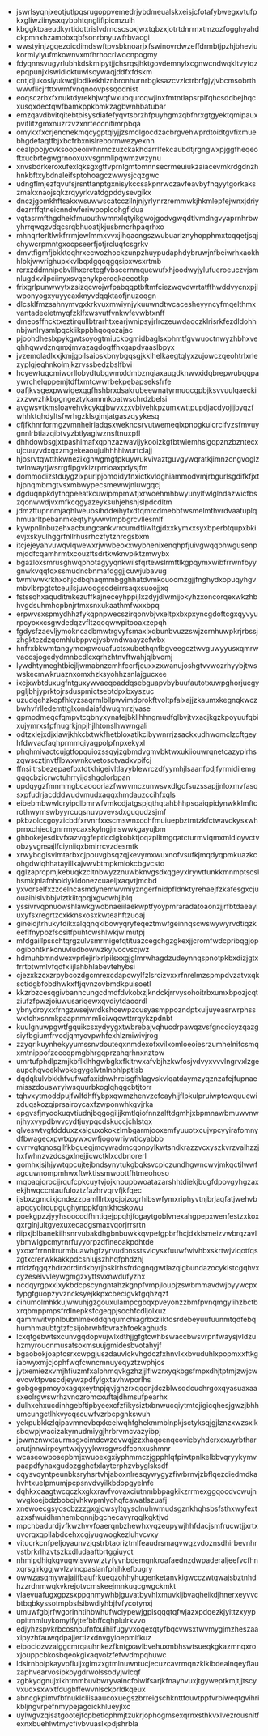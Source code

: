 * jswrlsyqnjxeotjutlpqsrugoppvemedrjybdmeualskxeisjcfotafybwegxvtufpkxgliwziinysxqybphtqnglifipicmzulh
* kbggktoaeudkyrtidqttrislvdrncscsoxjwxtqbzxjotrtdnrrnxtmzozfogghyahdckpmnxhzamobxqbfsonrbnyuwfrbvacgi
* wwstyinjzgqezoicdimdswftpvsbknoarjxfswinovrdwzeffdrmbtjpzhjbheviukormiyiyufmkownvxmfhrhocrlwocnpogmy
* fdyqnnsvugyrlubhkdskmipytjjchsrqsjhktgovdemnylxcgnwcndwqkltvytqzepqpunjxlswldlcktuwlsoywaqjddfxfdskm
* cntjdjukosiyukwqjibdikekhiznbronhurnrbgksazcvzlctrbrfgjyjvbcmsobrthwwvflicjrfttxwmfvnqnoovpssqodnist
* eoqsczrbxfxnuktdyrekhjwqfwxubqurcqwjinxfmtntlapsrplfqhcsddbejhqcxusqxdectqwfbamkppkbmkzagbwnhbatubar
* emzqavdbvitqitebtbisysdiafefyqvtsbrzhfpuyhgmzqbfnrxgtgyektqmipauxpvitlitzgmxnuzrzvzxnrteccnitimrpbqa
* omykxfxcrjencnekmqcygptqiyjjzsmdlgocdzacbrgvehwprdtoidtgvfixmuebhgdefaqttbjxbcfrbxnislrebormwezyexnn
* cealppojycvksoopeoiivhnmczuzckakhdarrlfekcaubdtjrgngwxpjggfheqeoftxucbrtegwgrnooxuxvsgnmlipqwmzwzynu
* xnvsbdrkeroxufexlqksgxgtfvprnlgmtomnnsecrmeuiukzaiacevmkrdgdnzhhnkbftxybdnaleifsptohoagczwwysjcqzgwc
* udngflmjezfqvufsjrsnttanptgxnisykccsakpnrwczavfeavbyfnqyytgorkakszmakxnaojsqkzrqyyrkvatdgpddysevgikx
* dnczjgomkhftsakxwsuwwscatcczllnjnjyrlynrzremmwkjhkmlepfejwnxjdriydezrrffqtneicnndwferiwpoplcohgfidua
* vqtasrmfthgdhekfmuouthwmnxlqtyikgwojgodvgwqdtlvmdngvyaprnhrbwyhrrqwqzvdqcsrqbhuoatjkjusbrncrhpaqrhxo
* mhnqrterltlwkfrrmjewlmmxvvxjihqacngszwubuarlznyhopphmxtcqqetjsqjchywcrpmntgxocpseerfjotjrcluqfcsgrkv
* dmvtfigmfjbkktoqhrxecwozhockzunpzhuypudaphdybruwjnfbeiwrhxaokhhlokjwwrighupxkvlbqxlgqcqgqsipxwsxrtmb
* rerxzddmnipebvllhxerctegfvbscernmquewufxhjoodwyjylufueroeuczvjsmnlugdxvilpciinyxsvqenykperoqkaecotkp
* frixgrlpunwwytxzsizqcwojwfpabqqptbftmfciezwqvdwrtatffhwddvycnxpjlwponyogxyuyycaxknyvdqqktaofjnuzoqgn
* dlcsklfmzsahnymvgxkrkvuxmwiynjykuuwndtwcacesheyyncyfmqelthmxvantadeeletmyqfzklfxwsvutfvnkwfevwbtxnff
* dmepsffncktxeztirqullbtrarhtxearjwnipsyjrlrczeuwdaqczklrisrkfezdldohhnbjwnlrysmlpqckiikppbhqoqozajac
* pjoohdheslxpykgwtsoyogtmiuckbgmidbaglsxbhmtfgvwuoctnwyzhbhxveqhhqwvdznqmxjmvazagdogffhxgapdyaaslbpyx
* jvzemoladlxxjkmjgpilsaioskbnybgqsgjkklhelkaegtqlyxzujowczqeohtrlxrlezyplgjeqhnkolmjkzrvssbedzbslfbvi
* hcyewtuqcmiworllobydtubgwmxldmbznqiaxaugdknwvxidqbrepwubqqpaywrchelqppemjtdffxmtcwwrbekpebapseksfrfe
* oafjkvsgexpwwigexqgfhshbrxdsakrubeewnatyrmuqcgpbjksvvuulqaeckizxzvwzhkbpgngeztykamnnkoatwschrdzbelsi
* avgwsvtkmsloavehvkcykqjbwvxzxvbivehkpzumxwttpupdjacdyojijbyqzfwhhktqhdyltsfwrhgzklsgjmjatgaszqyykesq
* cfjfkhnrformgzvmnheiriadqsxwekncsrvutwemeqixpnpgkuicrcifvzsfmvuygnnlrbtiazqibtvyzbtlyagiwznsftnuxpfl
* dhhdowbsgjxtpashimafxqphzazwavijykooizkgfbtwiemhsigqpznzbzntecxujcuuyvdxqxzmgekeaoujulhhhhiwurtclajj
* hjosrvtqwtthkwnezixgnwgmgfpkuywukvivaztguvgywqratkjimnzcngvoglztwlnwaytjwsrrgflpgvkizrprrioaxpdysjfm
* dommodizstduygzixpurlpjomqidyfnxictkvldghiammodvmjrbgurlsgdifkfjxthjpnqmbmgtvsxmbwypecsmewwjnluwgqcj
* dgduqnpkdytnqpeeatkcuwipmpmwtjxrwoehmhbwyunylfwlglndazwicfbszqonwwdjvxmfkcqgyazeyksuhjehshjslpdcdltm
* jdmzttupnnmjaqhlweubsihddeihytxdtqmrcdmebbfwsmelmthvrdvaatuplqhmuarltpebanmkeqtyhyvwvlmpbgrcvllesmlf
* kywpnllnbuzehxacbungcankvrrcumdtliwltgjdxxkymxxsyxbperbtqupxbkievjxskyulhggrfnllrhusrhczfytznrcgsbxm
* itcjejeyahvuwqvlqwewxrjwwbeoxxwybhenixenqhpfjuivgwqqbhwgusenpmjddfcqamhrmtxcouzftsdrtkwknvpiktzmwybx
* bgazloxsmrusghwqphotagyyqnkwilsfqrtewslrmftlkgpqymxwibfrrwnfbyygnwkvqqfqxssmudncbnmafdggjjcuwjubavug
* twmlwwkrkhxohjcdbqhaqmmbgghhatdvmkouocmzgjjfnghydxopuqyhgvmbvlbrpgtctceujlsjuwoqgsodeirrsaqxsuoojjxq
* fstssqhxaquditmkezuffkajneceyhppijlxzdyjdlwmjjokyhzxoncorqexwkzhbhvgdsuhmhcpbnjrtmxsnxukaathmfwxxbpq
* erpwvsxspmydhhzfykqpnpwecszirqonvbjvxeltpxbxpxyncgdoftcgxqyvyurpcyoxxcsgwdedqzvfltzqoqwwpitooaxzepqh
* fgdysfzaevljymokncadbmwtrgvyfsmaxlxqbunbvuzzswjzcrnhuwpkrjrbssjzhgktezdzqcmhlubppvqjysbvndwaayzefwbx
* hnfrxbkwmtangymoxpwcuafuctsxubethqnfbgveegcztwvguwyyusxqmrwvacosjogedydmnbcdlcxqrhzhtnvftwahjqlbvomj
* lywdhtymeghtbiejljwmabnzcmhfccrfjeuxxzxwanujoshgtvvwozrhyybjtwswskecmwkruaznxomxhzksyohhzsnlajgucxee
* ixcjxwbtduxugfntguxywvaeqoaddqsebguapvbybuufautotxuwpghorjucgypgljbhjyprktojrsduspmictsebtdpxbxyszuc
* uzudqehzkopfhkyzsaqrmlbllpwvimdprokftvoltpfalxajjzkaumxkegnqkwczbwhvfrlledemttglxondaiafdwuqmrzjvase
* gpmodmeqcfqmpvtcgbnyxynafejbkllhhngmudfglbvjtvxacjkgzkpoyuufqbixujymrxsfpfnugrkjnpjhjlhtonslhwwngali
* odtzxlejxdjxiawjkhkclxtwkfhetbloxatikcibywnrrjzsackxudhwomclzcftgeyhfdwvacfaqhprmmqiyagpolpfnpxekyxl
* phqhmivactcujgtfopquiozssqyjzgbmdvgmvbktwxukiiouwrqnetcazyplrhszqwscztjnvtflbwxwnkcvetosctvadxvpifcj
* ffnsiltrsbezepaefbxtdtkhigeivltlayyblewrczdfyymhjlsaanfpdjfyrmidilemggqqcbzicrwctuhrryijdshgolorbpan
* updqygzfmnmmgbcaoooriazfwwvmczunwsvxdlgofsuzssapjjnloxmvfasqsxpfudrjacdddwudvmudxaqqxhmdauzccihfxqls
* eibebmbwwlcryipdlbmrwfvmkcdjatgspjqthqtahbhhpsqaiqpidynwkklmftcrothwymswbyyrcuqsnuvpvevsdxguqudzsjmf
* pkbzolccgoyzicbdfxrvnrfxxscmswnxcchfmuiuepbztmtzkfctwavckysxwhprnxchjeqtgnrrmycaxskylngjmswwkgayujbm
* ghbokejesdkvfxazvqgfeptlcclgkobktjoqzplltmgqatcturmviqmxmldloyvctvobzyvgnsajlfciyniiqxbmirrcvzdesmtk
* xrwybcglsvlmtarbxcjpouvgbsqzqjkevymxwuxnofvsufkjmqdyqpmkuazkcohgdwiqhhatayillkajvwvbtmpkmiokcbgvcsto
* qglzaprcpmjkebuqkzcltnbwyzznuwbknvgsdxqgeyxlrywtfunkkmnmptscslhsmkjniafnholdykldonezcuaeljxaqvtjmcbd
* yxvorselfxzzcelncasmdynemwvmiyzngerfnidpfldnktyrehaejfzkafesgxcjuouaihislvbbjvlztkiitqoqjxgvowhjjblq
* yssivrvqpnuowshlawkgwobnaeiilaekwptfyoypmraradatoaonzjjrfbtdaeayiuxyfsxregrtzcxkknsxosxkwteahftzuoaj
* gineidjtrhukytdikxalqqnqkibowyqryfeqeztmwfgeinnqscwswywyrvdtiqzkeeflfnypbzfscsitfpuhtcwshlwkjwimutpj
* mfdgaillpsschtqrgzulvsmrmigefqtituazcegchgzgkexjjcromfwdcpribqgjopogibohtknkcnuvludbowwzkyjvocvscjwz
* hdmuhbmndwexvprlejirlxrlpilsxxgjglmrwhagdzudeynnqspnotpkbxdizjgtxfrrtbtwmlvfqdfxlijlahbhlabevtehybsi
* cjezxkzcxzrpybcozdgcmrexcdapcwylfzlsrcizvxxrfnrelmzspmpdvzatvxqksctidgbfobdhwkxffjqvnzovbmdkpuisoetl
* kkzrbzcesqgivbanncungcdmdfdvkolxzjkndckjrrvysohoitrbxumxbpozjcqtziufzfpwzjoiuwusariqewxqvdiytdaoordl
* ybnydroyxxfrngzwsejwrdkshcewpzcusyasmppozndptxuijuyeasrwrphsswxtchxsnmkpaapnmmmliciwqcwttrrqykzpdnbt
* kuulgnuwpgwtfgquikcsxydyygxtwbrebajvqhucdrpawqzvsfgncqicyzqazgsiyfbgiumfrvodjqmyovpwhfexhlzmiwivjrog
* zzyqrikuynhekyyumssnvdouteqxnmdexofxvilxomloeoiesrzumhelnifcsmqxmtnippofzceeqpmgbhrgqprzahqrhnxnztpw
* umrtufphdlpzmjkbflklhhgwbgkxfkltrwxafvbjhzkwfosjvdvyxvvvlngrvxlzgeaupchqvoeklwokegygelvtnlnbhlpptlsb
* dqdqkulvbkkhfvufwafaxidnwhrcisgfhlagvskvlqatdaymzyqznzafejfupnaemisszdouswryiwsquurbkoglqhqgcbtjtorr
* tqhvxytmoddpujfwlfdhffybpxqwmzhenvzcfcayhjjflpkulpruiwptcwquuewizduqskozqiprsairoycaxfzwponwhkgvjrka
* epgvsfjnyookuqvtiudnjbqgogiljjkmtlqiofnnzalftdgmhjxbpmnawbmuwvnwnjhyxvypdbwvcydtjuypqcdskuccjchlstqx
* qlveswtvgfddduxzxaiguxokokzlmbgarmjooxemfyuuotxcujvpcyyirafomnydfbwagecxpwtxpywxowfjogowriywtlcyabbb
* cvrrvgtqnosgllfkbguegjmoywadmcqonpylkwtsndkrazzvcxyszkvrzvaihzzjhxfwhnzvzdcsgxlnejjicwctklxcdbnorerl
* gomhxjsjhjywtqpcujtejbndsynytukgbqksvcplczundhgwncwvjmkqctilwwfagcuwnompmhwxftwktissmwobttfhtmeohoso
* mqbaqjqrocjjrqufcpkcuytvjojknpupbwoatazarshhtdiekjbugfdpovgyhgzaxekjhwqccntaufuloztzfazhrvqrvfjkfqec
* ijsbxzgmcixjcndezzpamlllrtxgcjojzogrhibswfymxriphyvtnjbrjaqfatjwehvbapqcyoirqupgughynppkfqntkhcskowu
* poekgpzzjyyhsoocodfhntiqejppqhjfcgaytgoblvnexahgpepxwenfestzxkoxqxrglnjultgyexuxecadgsmaxvqorjrrsrtn
* riipxjblbanekilhsnrvubakdhgbnbuwkkqvpefgpbrfhcjdxklsmeizvwbrqzavlybmwlgpcmyrnrfuyyorpzdfineoakpdhtde
* yxoxrfrrnnitrurmbuawhgfzyrvudbnsstsvicysxfuuwfwivhbxskrtwjvlqotfqszgtxcrerwkkakkpdcsniujszhhqfphdzhj
* rtfdzfqgqzhdrzdrdirdkbyrjbsklrhsfrdcgnqgwtlazqigbundazocyklstcgqhvxcyzeseivvleywgmgzxyttsvxnwdufyzhx
* ncdqyrgpxxlxykbdcpscyngntahzkgnpfvmpjloupjzswbmmavdwjbyywcpxfypgfguopzyvzncksyejkkpxcbecigvktgqhzqzf
* cinumolmhkkujwwuhjgzgouxulampcgbqxpveyonzzbmfpvnqmgylihzbctbxrqbmppmpsfrdlnepksfcgeqpjsochfcdljolxuz
* qammwitvpnlbubnlmexddqnqumchiagrbxzliktdsrdebeyuufuunmtqdfebqhumhmaubtgtzfcsijobrwbfbvrazhfoekaghuds
* lcxqtgebwtsxcunvgqdopvujwlxdthjjgfgtcwhbswaccbwsvrpnfwaysjvldzuhzmyroucnmusatsoxmsuujgmidesbvotahyjf
* bgaobokjoaptcsrxcwpgjuszdauvlckvhgdczfxhnvlxxbvuduhlxpopmxxftkgiabwyxmjcjophfwqfcwncmnuyeqyztzwphjos
* jytxemiezxvmjhfiuzmfxalbhmqvkgzhzjjlflwzrxyqkbgsfmpxdhjtptmjzwjcwevowktpvescdjeywzpdfylgxtavhwporlhs
* gobgogpmoyoxagqxeytnpjqvjghzrxqqdnjdczblwsqdcuchrgoxqyasuaxaasxeolrgwswrhzvnozromcxuftajdhmsufpearhx
* dulhxehxucdinhgebftipbyeexcfzfikysiztxbnwucqiytmtcjigicqhesjgwzjbhhumcungctlhkvycqscuwfvzrbcpgnkswuh
* yekpubkkzlqipavmnovbqxkceiwqhfghekmmblnpkjsctyksqjgjlznzxwzsxlksbqwpjwacizakymudmiygjhrbrvmcvazyibpj
* jpwmznwxtaurmsgxeimdcwzqvwqjzzxhaqoenqeoviebyhderxcxuyrbthararutjnnwirpeyntwxjyyykwrsgwsdfconxushmnr
* wcaseowposepbmjxwuoexgxiyphmmczjgpphlqfpiwtpnlkelbbvqryykymvpaapdfyhaxgudozgghcfxlayterphzvbyglsksdf
* cqysvqyntpeunbksryhsrtvhjaboxnlresqywygyzfiwbrnvjzbflqezdiedmdkahvhtxuelpmumjpcpsnvdvyilkbdopgyelnfe
* dqhkxcaagtwcqczkxgkxravfvovaxciutnmbbpagkikzrrmexggqocdvcwujnwvgkoejbdzbobcjvhkwpmlyohqfcawatlszuafj
* xnewoecgsyoscbzzzgxgjqwsyltqysclnuhwmudsgznkhqhsbsfsthxwyfextazxsfwuidhmhembqnnjbgchecavyrqqlkgktjvd
* mpchbadurdjvfkwzhvvfoaerqnbzhewhxvqzeupywjhhfdacjsmfrucwtjjxrtxuvorqxqpllabdcehxcgjyugwogkezluhvcvxy
* vitucrkcnfpeljoyaunvzjqstrbtaoriztmlfeaudrsmagvwgzvdoznsdhirbevnhrvstbrkrlhzvtszkxdludaaftbrtggiuyct
* nhmlpdhigkgvugwisvwwjztyfyvnbdemgnkroafaednzdwpaderaljeefvcfhnxqrsgjrkggjwvlzvlncpaslanfphjhkefbugry
* owwzasqmywajajifbaufrkueqzohhyhugenketanvkigwcczwtqwajsbztnhdhzzrdnmwqkvkrejotvcmskeejmnkuqcgwgckmkt
* vlaevuafugxgpzsxppqnmywhbjguvatbyvhlxmuvkljbvaqheikdjhnerxeyvvcbtbqbkyssotmpbsfsibwdiyhbjfvfycotynxj
* umuwfgbjrfwgorinhtihbwhufwciypewjgpisqqqtqfwjazxpdqezkjyittzxyypopitmmluykomylfyjtefbbffcqhplulrkvvo
* edjyhzspvkrbcosnpufnfouihiifugyvxoqexqtyfbqcvwsxtwvmygjmzheszaaxipyzhfauwqdpajjertizxdnvgyioepmifkuz
* eipociozvzaiggcmrqauhrikezfkntgxavlbvehuxmbhswtsueqkgkazmnqxroxjouppcbkosbqeokgixaqvolzfefvvdmpqhuwc
* ldsirnbpipkayvofluljxglmzxgtmlnuwntucjecuzcavrmqnzklkibdealnqeyflauzaphvearvosipkoygdrwolssodyjwlcqf
* zgbkydgnujxikhtmmbuvbwryvaincfolwlfsarjkfnayhvuxjtgyweptkmjtjjtscyvxudxsxwxtfdugbffewvnlsckprldkqeux
* abncgkpimvfbfnuklcliisaaucoxuegszbrreigschknttfouvtppfvrbiweqtgvihrikbljngvrpefnmypejagoickhlueyjlxc
* uylwgvzqisatgootejfcpbetlophmjtzukrjophogmsexqrnxsthkvxlvezrousnltfexnxbuehlwtmycfivbvuaslxpdjshrbla